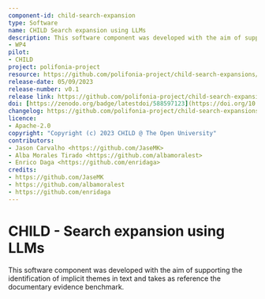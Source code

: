 ```yaml
---
component-id: child-search-expansion
type: Software
name: CHILD Search expansion using LLMs
description: This software component was developed with the aim of supporting the identification of implicit themes in text and takes as reference the documentary evidence benchmark.
- WP4
pilot:
- CHILD
project: polifonia-project
resource: https://github.com/polifonia-project/child-search-expansions/
release-date: 05/09/2023
release-number: v0.1
release link: https://github.com/polifonia-project/child-search-expansions/releases/tag/v0.1
doi: [https://zenodo.org/badge/latestdoi/588597123](https://doi.org/10.5281/zenodo.8322489)
changelog: https://github.com/polifonia-project/child-search-expansions/releases/tag/v0.1
licence:
- Apache-2.0
copyright: "Copyright (c) 2023 CHILD @ The Open University"
contributors:
- Jason Carvalho <https://github.com/JaseMK>
- Alba Morales Tirado <https://github.com/albamoralest>
- Enrico Daga <https://github.com/enridaga>
credits:
- https://github.com/JaseMK
- https://github.com/albamoralest
- https://github.com/enridaga
---
```


# CHILD - Search expansion using LLMs

This software component was developed with the aim of supporting the identification of implicit themes in text and takes as reference the documentary evidence benchmark.
